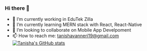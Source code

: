 ### Hi there 👋

- 🔭 I’m currently working in EduTek Zilla
- 🌱 I’m currently learning MERN stack with React, React-Native
- 👯 I’m looking to collaborate on Mobile App Develpoment
- 📫 How to reach me: tanishavanneri19@gmail.com
[![Tanisha's GitHub stats](https://github-readme-stats.vercel.app/api?username=19tanisha)](https://github.com/19tanisha/github-readme-stats)
